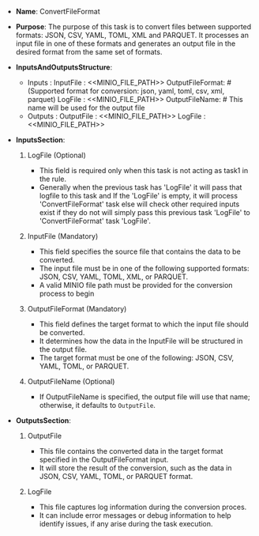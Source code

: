 
- **Name**: ConvertFileFormat


- **Purpose**: The purpose of this task is to convert files between supported formats: JSON, CSV, YAML, TOML, XML and PARQUET. It processes an input file in one of these formats and generates an output file in the desired format from the same set of formats.


- **InputsAndOutputsStructure**:
    - Inputs :
        InputFile :  <<MINIO_FILE_PATH>>
        OutputFileFormat:  # (Supported format for conversion: json, yaml, toml, csv, xml, parquet)
        LogFile :  <<MINIO_FILE_PATH>>
        OutputFileName: # This name will be used for the output file
    - Outputs :
        OutputFile : <<MINIO_FILE_PATH>>
        LogFile :  <<MINIO_FILE_PATH>>


- **InputsSection**:
    1. LogFile (Optional)
        - This field is required only when this task is not acting as task1 in the rule.
        - Generally when the previous task has 'LogFile' it will pass that logfile to this task and If the 'LogFile' is empty, it will process 'ConvertFileFormat' task else will check other required inputs exist if they do not will simply pass this previous task 'LogFile' to 'ConvertFileFormat' task 'LogFile'.

    2. InputFile (Mandatory)
        - This field specifies the source file that contains the data to be converted.
        - The input file must be in one of the following supported formats: JSON, CSV, YAML, TOML, XML, or PARQUET.
        - A valid MINIO file path must be provided for the conversion process to begin

    3. OutputFileFormat (Mandatory)
        - This field defines the target format to which the input file should be converted.
        - It determines how the data in the InputFile will be structured in the output file.
        - The target format must be one of the following: JSON, CSV, YAML, TOML, or PARQUET.

    4. OutputFileName (Optional) 
        - If OutputFileName is specified, the output file will use that name; otherwise, it defaults to `OutputFile`.

- **OutputsSection**:
    1. OutputFile
        - This file contains the converted data in the target format specified in the OutputFileFormat input.
        - It will store the result of the conversion, such as the data in JSON, CSV, YAML, TOML, or PARQUET format.
        
    2. LogFile
        - This file captures log information during the conversion proces.
        - It can include error messages or debug information to help identify issues, if any arise during the task execution.
